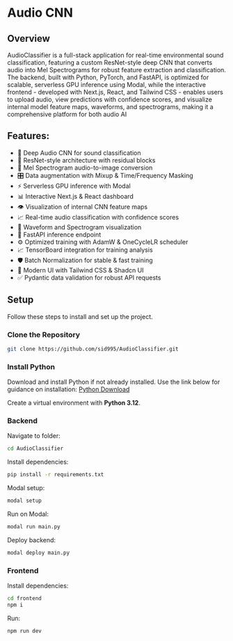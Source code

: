 # Audio CNN

## Overview

AudioClassifier is a full-stack application for real-time environmental sound classification, featuring a custom ResNet-style deep CNN that converts audio into Mel Spectrograms for robust feature extraction and classification. The backend, built with Python, PyTorch, and FastAPI, is optimized for scalable, serverless GPU inference using Modal, while the interactive frontend - developed with Next.js, React, and Tailwind CSS - enables users to upload audio, view predictions with confidence scores, and visualize internal model feature maps, waveforms, and spectrograms, making it a comprehensive platform for both audio AI

## Features:

- 🧠 Deep Audio CNN for sound classification
- 🧱 ResNet-style architecture with residual blocks
- 🎼 Mel Spectrogram audio-to-image conversion
- 🎛️ Data augmentation with Mixup & Time/Frequency Masking
- ⚡ Serverless GPU inference with Modal
- 📊 Interactive Next.js & React dashboard
- 👁️ Visualization of internal CNN feature maps
- 📈 Real-time audio classification with confidence scores
- 🌊 Waveform and Spectrogram visualization
- 🚀 FastAPI inference endpoint
- ⚙️ Optimized training with AdamW & OneCycleLR scheduler
- 📈 TensorBoard integration for training analysis
- 🛡️ Batch Normalization for stable & fast training
- 🎨 Modern UI with Tailwind CSS & Shadcn UI
- ✅ Pydantic data validation for robust API requests

## Setup

Follow these steps to install and set up the project.

### Clone the Repository

```bash
git clone https://github.com/sid995/AudioClassifier.git
```

### Install Python

Download and install Python if not already installed. Use the link below for guidance on installation:
[Python Download](https://www.python.org/downloads/)

Create a virtual environment with **Python 3.12**.

### Backend

Navigate to folder:

```bash
cd AudioClassifier
```

Install dependencies:

```bash
pip install -r requirements.txt
```

Modal setup:

```bash
modal setup
```

Run on Modal:

```bash
modal run main.py
```

Deploy backend:

```bash
modal deploy main.py
```

### Frontend

Install dependencies:

```bash
cd frontend
npm i
```

Run:

```bash
npm run dev
```
